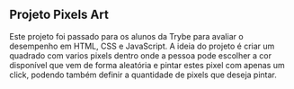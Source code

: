 ## Projeto Pixels Art

Este projeto foi passado para os alunos da Trybe para avaliar o desempenho em HTML, CSS e JavaScript.
A ideia do projeto é criar um quadrado com varios pixels dentro onde a pessoa pode escolher a cor disponível que vem de forma aleatória e pintar estes pixel com apenas um click, podendo também definir a quantidade de pixels que deseja pintar.